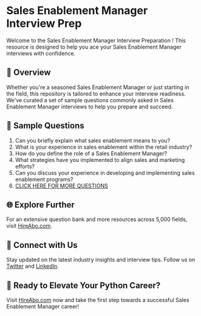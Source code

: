 # Sales Enablement Manager Interview Prep

Welcome to the Sales Enablement Manager Interview Preparation ! This resource is designed to help you ace your Sales Enablement Manager interviews with confidence.

## 🚀 Overview

Whether you're a seasoned Sales Enablement Manager or just starting in the field, this repository is tailored to enhance your interview readiness. We've curated a set of sample questions commonly asked in Sales Enablement Manager interviews to help you prepare and succeed.

## 📝 Sample Questions

1. Can you briefly explain what sales enablement means to you?
2. What is your experience in sales enablement within the retail industry?
3. How do you define the role of a Sales Enablement Manager?
4. What strategies have you implemented to align sales and marketing efforts?
5. Can you discuss your experience in developing and implementing sales enablement programs?
6. [CLICK HERE FOR MORE QUESTIONS](https://hireabo.com/job/22_1_23/Sales%20Enablement%20Manager)

## 🌐 Explore Further

For an extensive question bank and more resources across 5,000 fields, visit [HireAbo.com](https://www.hireabo.com).

## 📱 Connect with Us

Stay updated on the latest industry insights and interview tips. Follow us on [Twitter](https://twitter.com/hireabo) and [LinkedIn](https://www.linkedin.com/in/hire-abo-3609972a8/).

## 🚀 Ready to Elevate Your Python Career?

Visit [HireAbo.com](https://www.hireabo.com) now and take the first step towards a successful Sales Enablement Manager career!